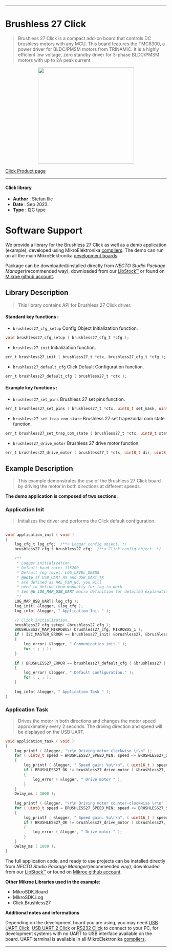 
---
# Brushless 27 Click

> Brushless 27 Click is a compact add-on board that controls DC brushless motors with any MCU. This board features the TMC6300, a power driver for BLDC/PMSM motors from TRINAMIC. It is a highly efficient low voltage, zero standby driver for 3-phase BLDC/PMSM motors with up to 2A peak current.

<p align="center">
  <img src="https://download.mikroe.com/images/click_for_ide/brushless27_click.png" height=300px>
</p>

[Click Product page](https://www.mikroe.com/brushless-27-click)

---


#### Click library

- **Author**        : Stefan Ilic
- **Date**          : Sep 2023.
- **Type**          : I2C type


# Software Support

We provide a library for the Brushless 27 Click
as well as a demo application (example), developed using MikroElektronika
[compilers](https://www.mikroe.com/necto-studio).
The demo can run on all the main MikroElektronika [development boards](https://www.mikroe.com/development-boards).

Package can be downloaded/installed directly from *NECTO Studio Package Manager*(recommended way), downloaded from our [LibStock&trade;](https://libstock.mikroe.com) or found on [Mikroe github account](https://github.com/MikroElektronika/mikrosdk_click_v2/tree/master/clicks).

## Library Description

> This library contains API for Brushless 27 Click driver.

#### Standard key functions :

- `brushless27_cfg_setup` Config Object Initialization function.
```c
void brushless27_cfg_setup ( brushless27_cfg_t *cfg );
```

- `brushless27_init` Initialization function.
```c
err_t brushless27_init ( brushless27_t *ctx, brushless27_cfg_t *cfg );
```

- `brushless27_default_cfg` Click Default Configuration function.
```c
err_t brushless27_default_cfg ( brushless27_t *ctx );
```

#### Example key functions :

- `brushless27_set_pins` Brushless 27 set pins function.
```c
err_t brushless27_set_pins ( brushless27_t *ctx, uint8_t set_mask, uint8_t clr_mask );
```

- `brushless27_set_trap_com_state` Brushless 27 set trapezoidal com state function.
```c
err_t brushless27_set_trap_com_state ( brushless27_t *ctx, uint8_t state );
```

- `brushless27_drive_motor` Brushless 27 drive motor function.
```c
err_t brushless27_drive_motor ( brushless27_t *ctx, uint8_t dir, uint8_t speed, uint32_t time_ms );
```

## Example Description

> This example demonstrates the use of the Brushless 27 Click board by driving the 
  motor in both directions at different speeds.

**The demo application is composed of two sections :**

### Application Init

> Initializes the driver and performs the Click default configuration.

```c

void application_init ( void ) 
{
    log_cfg_t log_cfg;  /**< Logger config object. */
    brushless27_cfg_t brushless27_cfg;  /**< Click config object. */

    /** 
     * Logger initialization.
     * Default baud rate: 115200
     * Default log level: LOG_LEVEL_DEBUG
     * @note If USB_UART_RX and USB_UART_TX 
     * are defined as HAL_PIN_NC, you will 
     * need to define them manually for log to work. 
     * See @b LOG_MAP_USB_UART macro definition for detailed explanation.
     */
    LOG_MAP_USB_UART( log_cfg );
    log_init( &logger, &log_cfg );
    log_info( &logger, " Application Init " );

    // Click initialization.
    brushless27_cfg_setup( &brushless27_cfg );
    BRUSHLESS27_MAP_MIKROBUS( brushless27_cfg, MIKROBUS_1 );
    if ( I2C_MASTER_ERROR == brushless27_init( &brushless27, &brushless27_cfg ) ) 
    {
        log_error( &logger, " Communication init." );
        for ( ; ; );
    }
    
    if ( BRUSHLESS27_ERROR == brushless27_default_cfg ( &brushless27 ) )
    {
        log_error( &logger, " Default configuration." );
        for ( ; ; );
    }
    
    log_info( &logger, " Application Task " );
}

```

### Application Task

> Drives the motor in both directions and changes the motor speed approximately every 2 seconds.
  The driving direction and speed will be displayed on the USB UART.

```c
void application_task ( void ) 
{
    log_printf ( &logger, "\r\n Driving motor clockwise \r\n" );
    for ( uint8_t speed = BRUSHLESS27_SPEED_MIN; speed <= BRUSHLESS27_SPEED_MAX; speed += 20 )
    {
        log_printf ( &logger, " Speed gain: %u\r\n", ( uint16_t ) speed );
        if ( BRUSHLESS27_OK != brushless27_drive_motor ( &brushless27, BRUSHLESS27_DIR_CW, speed, 2000 ) )
        {
            log_error ( &logger, " Drive motor " );
        }
    }
    Delay_ms ( 1000 );
    
    log_printf ( &logger, "\r\n Driving motor counter-clockwise \r\n" );
    for ( uint8_t speed = BRUSHLESS27_SPEED_MIN; speed <= BRUSHLESS27_SPEED_MAX; speed += 20 )
    {
        log_printf ( &logger, " Speed gain: %u\r\n", ( uint16_t ) speed );
        if ( BRUSHLESS27_OK != brushless27_drive_motor ( &brushless27, BRUSHLESS27_DIR_CCW, speed, 2000 ) )
        {
            log_error ( &logger, " Drive motor " );
        }
    }
    Delay_ms ( 1000 );
}
```


The full application code, and ready to use projects can be installed directly from *NECTO Studio Package Manager*(recommended way), downloaded from our [LibStock&trade;](https://libstock.mikroe.com) or found on [Mikroe github account](https://github.com/MikroElektronika/mikrosdk_click_v2/tree/master/clicks).

**Other Mikroe Libraries used in the example:**

- MikroSDK.Board
- MikroSDK.Log
- Click.Brushless27

**Additional notes and informations**

Depending on the development board you are using, you may need
[USB UART Click](https://www.mikroe.com/usb-uart-click),
[USB UART 2 Click](https://www.mikroe.com/usb-uart-2-click) or
[RS232 Click](https://www.mikroe.com/rs232-click) to connect to your PC, for
development systems with no UART to USB interface available on the board. UART
terminal is available in all MikroElektronika
[compilers](https://shop.mikroe.com/compilers).

---
